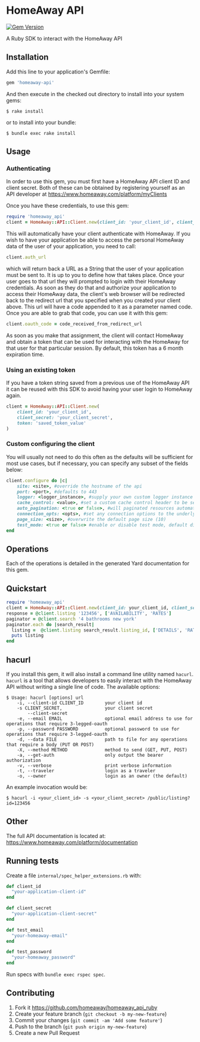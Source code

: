 # HomeAway API

[![Gem Version](https://badge.fury.io/rb/homeaway-api.svg)](https://badge.fury.io/rb/homeaway-api)

A Ruby SDK to interact with the HomeAway API

## Installation

Add this line to your application's Gemfile:

```ruby
gem 'homeaway-api'
```

And then execute in the checked out directory to install into your system gems:

    $ rake install

or to install into your bundle:

    $ bundle exec rake install

## Usage

### Authenticating

In order to use this gem, you must first have a HomeAway API client ID and client secret. Both of these can be obtained by registering yourself as an API developer at https://www.homeaway.com/platform/myClients

Once you have these credentials, to use this gem:

```ruby
require 'homeaway_api'
client = HomeAway::API::Client.new(client_id: 'your_client_id', client_secret: 'your_client_secret')
```

This will automatically have your client authenticate with HomeAway. If you wish to have your application be able to access the personal HomeAway data of the user of your application, you need to call:

```ruby
client.auth_url
```

which will return back a URL as a String that the user of your application must be sent to. It is up to you to define how that takes place. Once your user goes to that url they will prompted to login with their HomeAway credentials. As soon as they do that and authorize your application to access their HomeAway data, the client's web browser will be redirected back to the redirect url that you specified when you created your client above. This url will have a code appended to it as a parameter named code. Once you are able to grab that code, you can use it with this gem:

```ruby
client.oauth_code = code_received_from_redirect_url
```

As soon as you make that assignment, the client will contact HomeAway and obtain a token that can be used for interacting with the HomeAway for that user for that particular session. By default, this token has a 6 month expiration time.

### Using an existing token

If you have a token string saved from a previous use of the HomeAway API it can be reused with this SDK to avoid having your user login to HomeAway again.

```ruby
client = HomeAway::API::Client.new(
    client_id: 'your_client_id',
    client_secret: 'your_client_secret',
    token: 'saved_token_value'
)
```

### Custom configuring the client

You will usually not need to do this often as the defaults will be sufficient for most use cases, but if necessary, you can specify any subset of the fields below:

```ruby
client.configure do |c|
    site: <site>, #override the hostname of the api
    port: <port>, #defaults to 443
    logger: <logger_instance>, #supply your own custom logger instance
    cache_control: <value>, #set a custom cache control header to be sent on each request
    auto_pagination: <true or false>, #will paginated resources automatically traverse their pages when being iterated over
    connection_opts: <opts>, #set any connection options to the underlying Faraday connection object, must be a hash
    page_size: <size>, #overwrite the default page size (10)
    test_mode: <true or false> #enable or disable test mode, default disabled
end
```

##  Operations

Each of the operations is detailed in the generated Yard documentation for this gem. 

##  Quickstart

```ruby
require 'homeaway_api'
client = HomeAway::API::Client.new(client_id: your_client_id, client_secret: your_client_secret)
response = @client.listing '123456', ['AVAILABILITY', 'RATES']
paginator = @client.search '4 bathrooms new york'
paginator.each do |search_result|
  listing =  @client.listing search_result.listing_id, ['DETAILS', 'RATES', 'LOCATION']
  puts listing
end
```

##  hacurl

If you install this gem, it will also install a command line utility named `hacurl`. `hacurl` is a tool that allows developers to easily interact with the HomeAway API without writing a single line of code. The available options:

```
$ Usage: hacurl [options] url
    -i, --client-id CLIENT_ID        your client id
    -s CLIENT_SECRET,                your client secret
        --client-secret
    -e, --email EMAIL                optional email address to use for operations that require 3-legged-oauth
    -p, --password PASSWORD          optional password to use for operations that require 3-legged-oauth
    -d, --data FILE                  path to file for any operations that require a body (PUT OR POST)
    -X, --method METHOD              method to send (GET, PUT, POST)
    -a, --get-auth                   only output the bearer authorization
    -v, --verbose                    print verbose information
    -t, --traveler                   login as a traveler
    -o, --owner                      login as an owner (the default)
```

An example invocation would be:

```
$ hacurl -i <your_client_id> -s <your_client_secret> /public/listing?id=123456
```

## Other

The full API documentation is located at: https://www.homeaway.com/platform/documentation

## Running tests

Create a file `internal/spec_helper_extensions.rb` with:

```ruby
def client_id
  "your-application-client-id"
end

def client_secret
  "your-application-client-secret"
end

def test_email
  "your-homeaway-email"
end

def test_password
  "your-homeaway_password"
end
```

Run specs with `bundle exec rspec spec`.

## Contributing

1. Fork it https://github.com/homeaway/homeaway_api_ruby
2. Create your feature branch (`git checkout -b my-new-feature`)
3. Commit your changes (`git commit -am 'Add some feature'`)
4. Push to the branch (`git push origin my-new-feature`)
5. Create a new Pull Request
